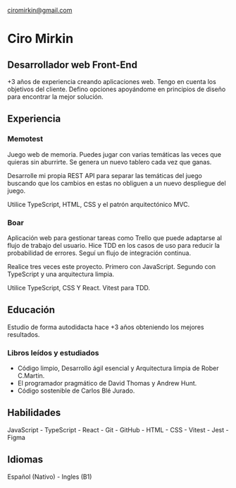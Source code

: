 ciromirkin@gmail.com

# Ciro Mirkin
## Desarrollador web Front-End

+3 años de experiencia creando aplicaciones web. Tengo en cuenta los objetivos del cliente. Defino opciones apoyándome en principios de diseño para encontrar la mejor solución.

## Experiencia

### Memotest

Juego web de memoria. Puedes jugar con varias temáticas las veces que quieras sin aburrirte. Se genera un nuevo tablero cada vez que ganas.

Desarrolle mi propia REST API para separar las temáticas del juego buscando que los cambios en estas no obliguen a un nuevo despliegue del juego. 

Utilice TypeScript, HTML, CSS y el patrón arquitectónico MVC.

### Boar

Aplicación web para gestionar tareas como Trello que puede adaptarse al flujo de trabajo del usuario. Hice TDD en los casos de uso para reducir la probabilidad de errores. Seguí un flujo de integración continua.

Realice tres veces este proyecto. Primero con JavaScript. Segundo con TypeScript y una arquitectura limpia.

Utilice TypeScript, CSS Y React. Vitest para TDD.

## Educación

Estudio de forma autodidacta hace +3 años obteniendo los mejores resultados.

### Libros leídos y estudiados

* Código limpio, Desarrollo ágil esencial y Arquitectura limpia de Rober C.Martin.
* El programador pragmático de David Thomas y Andrew Hunt.
* Código sostenible de Carlos Blé Jurado.

## Habilidades

JavaScript - TypeScript - React - Git - GitHub - HTML - CSS - Vitest - Jest - Figma

## Idiomas

Español (Nativo) - Ingles (B1)
